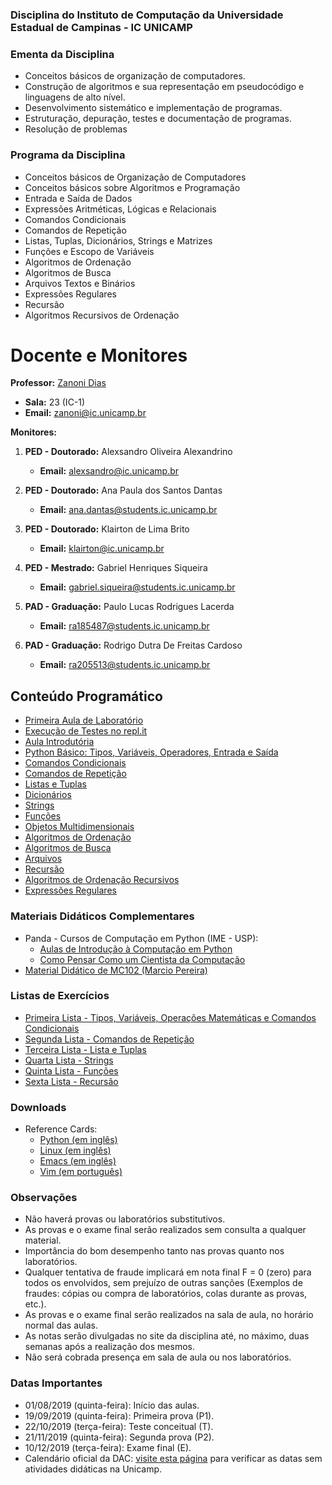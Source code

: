 ### Disciplina do Instituto de Computação da Universidade Estadual de Campinas - IC UNICAMP

### Ementa da Disciplina

- Conceitos básicos de organização de computadores.
- Construção de algoritmos e sua representação em pseudocódigo e linguagens de alto nível.
- Desenvolvimento sistemático e implementação de programas.
- Estruturação, depuração, testes e documentação de programas.
- Resolução de problemas

### Programa da Disciplina

- Conceitos básicos de Organização de Computadores
- Conceitos básicos sobre Algoritmos e Programação
- Entrada e Saída de Dados
- Expressões Aritméticas, Lógicas e Relacionais
- Comandos Condicionais
- Comandos de Repetição
- Listas, Tuplas, Dicionários, Strings e Matrizes
- Funções e Escopo de Variáveis
- Algoritmos de Ordenação
- Algoritmos de Busca
- Arquivos Textos e Binários
- Expressões Regulares
- Recursão
- Algoritmos Recursivos de Ordenação

# Docente e Monitores

**Professor:** [Zanoni Dias](https://www.ic.unicamp.br/~zanoni/)  
- **Sala:** 23 (IC-1)  
- **Email:** zanoni@ic.unicamp.br  

**Monitores:**
1. **PED - Doutorado:** Alexsandro Oliveira Alexandrino  
   - **Email:** alexsandro@ic.unicamp.br

2. **PED - Doutorado:** Ana Paula dos Santos Dantas  
   - **Email:** ana.dantas@students.ic.unicamp.br

3. **PED - Doutorado:** Klairton de Lima Brito  
   - **Email:** klairton@ic.unicamp.br

4. **PED - Mestrado:** Gabriel Henriques Siqueira  
   - **Email:** gabriel.siqueira@students.ic.unicamp.br

5. **PAD - Graduação:** Paulo Lucas Rodrigues Lacerda  
   - **Email:** ra185487@students.ic.unicamp.br

6. **PAD - Graduação:** Rodrigo Dutra De Freitas Cardoso  
   - **Email:** ra205513@students.ic.unicamp.br


## Conteúdo Programático

- [Primeira Aula de Laboratório](https://www.ic.unicamp.br/~zanoni/teaching/mc102/2019-2s/aulas/lab00.pdf)
- [Execução de Testes no repl.it](https://www.ic.unicamp.br/~zanoni/teaching/mc102/2019-2s/aulas/testador.pdf)
- [Aula Introdutória](https://www.ic.unicamp.br/~zanoni/teaching/mc102/2019-2s/aulas/aula01.pdf)
- [Python Básico: Tipos, Variáveis, Operadores, Entrada e Saída](https://www.ic.unicamp.br/~zanoni/teaching/mc102/2019-2s/aulas/aula02.pdf)
- [Comandos Condicionais](https://www.ic.unicamp.br/~zanoni/teaching/mc102/2019-2s/aulas/aula03.pdf)
- [Comandos de Repetição](https://www.ic.unicamp.br/~zanoni/teaching/mc102/2019-2s/aulas/aula04.pdf)
- [Listas e Tuplas](https://www.ic.unicamp.br/~zanoni/teaching/mc102/2019-2s/aulas/aula05.pdf)
- [Dicionários](https://www.ic.unicamp.br/~zanoni/teaching/mc102/2019-2s/aulas/aula06.pdf)
- [Strings](https://www.ic.unicamp.br/~zanoni/teaching/mc102/2019-2s/aulas/aula07.pdf)
- [Funções](https://www.ic.unicamp.br/~zanoni/teaching/mc102/2019-2s/aulas/aula08.pdf)
- [Objetos Multidimensionais](https://www.ic.unicamp.br/~zanoni/teaching/mc102/2019-2s/aulas/aula09.pdf)
- [Algoritmos de Ordenação](https://www.ic.unicamp.br/~zanoni/teaching/mc102/2019-2s/aulas/aula10.pdf)
- [Algoritmos de Busca](https://www.ic.unicamp.br/~zanoni/teaching/mc102/2019-2s/aulas/aula11.pdf)
- [Arquivos](https://www.ic.unicamp.br/~zanoni/teaching/mc102/2019-2s/aulas/aula12.pdf)
- [Recursão](https://www.ic.unicamp.br/~zanoni/teaching/mc102/2019-2s/aulas/aula14.pdf)
- [Algoritmos de Ordenação Recursivos](https://www.ic.unicamp.br/~zanoni/teaching/mc102/2019-2s/aulas/aula15.pdf)
- [Expressões Regulares](https://www.ic.unicamp.br/~zanoni/teaching/mc102/2019-2s/aulas/aula13.pdf)

### Materiais Didáticos Complementares

- Panda - Cursos de Computação em Python (IME - USP):
  - [Aulas de Introdução à Computação em Python](https://panda.ime.usp.br/aulasPython/static/aulasPython/)
  - [Como Pensar Como um Cientista da Computação](https://panda.ime.usp.br/pensepy/static/pensepy/)
- [Material Didático de MC102 (Marcio Pereira)](https://github.com/iviarcio/mc102)

### Listas de Exercícios

  - [Primeira Lista - Tipos, Variáveis, Operações Matemáticas e Comandos Condicionais](https://www.ic.unicamp.br/~zanoni/teaching/mc102/2019-2s/listas/lista1.pdf)
  - [Segunda Lista - Comandos de Repetição](https://www.ic.unicamp.br/~zanoni/teaching/mc102/2019-2s/listas/lista2.pdf)
  - [Terceira Lista - Lista e Tuplas](https://www.ic.unicamp.br/~zanoni/teaching/mc102/2019-2s/listas/lista3.pdf)
  - [Quarta Lista - Strings](https://www.ic.unicamp.br/~zanoni/teaching/mc102/2019-2s/listas/lista4.pdf)
  - [Quinta Lista - Funções](https://www.ic.unicamp.br/~zanoni/teaching/mc102/2019-2s/listas/lista5.pdf)
  - [Sexta Lista - Recursão](https://www.ic.unicamp.br/~zanoni/teaching/mc102/2019-2s/listas/lista6.pdf)

### Downloads

  - Reference Cards:
    - [Python (em inglês)](https://www.ic.unicamp.br/~zanoni/teaching/mc102/2019-2s/downloads/Python_Reference_Card.pdfL)
    - [Linux (em inglês)](https://www.ic.unicamp.br/~zanoni/teaching/mc102/2019-2s/downloads/Linux_Reference_Card.pdf)
    - [Emacs (em inglês)](https://www.ic.unicamp.br/~zanoni/teaching/mc102/2019-2s/downloads/Emacs_Reference_Card.pdf)
    - [Vim (em português)](https://www.ic.unicamp.br/~zanoni/teaching/mc102/2019-2s/downloads/Vim_Reference_Card.pdf)

### Observações
- Não haverá provas ou laboratórios substitutivos.
- As provas e o exame final serão realizados sem consulta a qualquer material.
- Importância do bom desempenho tanto nas provas quanto nos laboratórios.
- Qualquer tentativa de fraude implicará em nota final F = 0 (zero) para todos os envolvidos, sem prejuízo de outras sanções (Exemplos de fraudes: cópias ou compra de laboratórios, colas durante as provas, etc.).
- As provas e o exame final serão realizados na sala de aula, no horário normal das aulas.
- As notas serão divulgadas no site da disciplina até, no máximo, duas semanas após a realização dos mesmos.
- Não será cobrada presença em sala de aula ou nos laboratórios.

### Datas Importantes
- 01/08/2019 (quinta-feira): Início das aulas.
- 19/09/2019 (quinta-feira): Primeira prova (P1).
- 22/10/2019 (terça-feira): Teste conceitual (T).
- 21/11/2019 (quinta-feira): Segunda prova (P2).
- 10/12/2019 (terça-feira): Exame final (E).
- Calendário oficial da DAC: [visite esta página](URL) para verificar as datas sem atividades didáticas na Unicamp.
